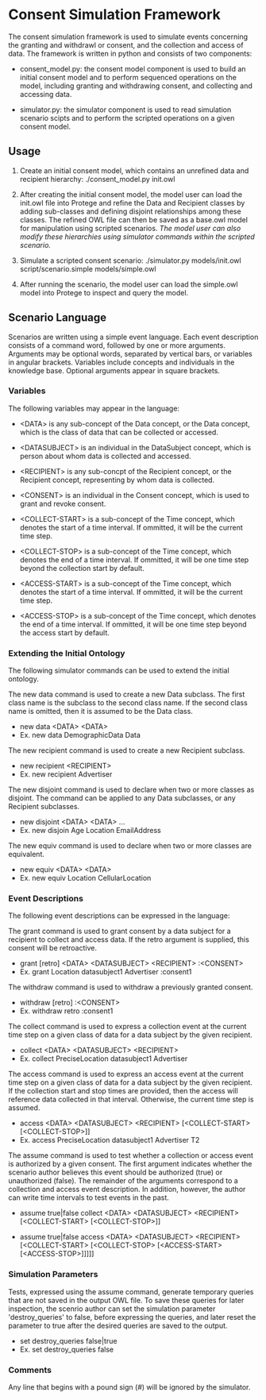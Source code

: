 # Consent Simulation Framework

The consent simulation framework is used to simulate events concerning the granting and withdrawl or consent, and the collection and access of data. The framework is written in python and consists of two components:

* consent_model.py: the consent model component is used to build an initial consent model and to perform sequenced operations on the model, including granting and withdrawing consent, and collecting and accessing data.

* simulator.py: the simulator component is used to read simulation scenario scipts and to perform the scripted operations on a given consent model.

## Usage

1. Create an initial consent model, which contains an unrefined data and recipient hierarchy:
./consent_model.py init.owl

2. After creating the initial consent model, the model user can load the init.owl file into Protege and refine the Data and Recipient classes by adding sub-classes and defining disjoint relationships among these classes. The refined OWL file can then be saved as a base.owl model for manipulation using scripted scenarios. *The model user can also modify these hierarchies using simulator commands within the scripted scenario.*

3. Simulate a scripted consent scenario:
./simulator.py models/init.owl script/scenario.simple models/simple.owl

4. After running the scenario, the model user can load the simple.owl model into Protege to inspect and query the model.

## Scenario Language

Scenarios are written using a simple event language. Each event description consists of a command word, followed by one or more arguments. Arguments may be optional words, separated by vertical bars, or variables in angular brackets. Variables include concepts and individuals in the knowledge base. Optional arguments appear in square brackets.

### Variables

The following variables may appear in the language:

* \<DATA\> is any sub-concept of the Data concept, or the Data concept, which is the class of data that can be collected or accessed.

* \<DATASUBJECT\> is an individual in the DataSubject concept, which is person about whom data is collected and accessed.

* \<RECIPIENT\> is any sub-concpt of the Recipient concept, or the Recipient concept, representing by whom data is collected.

* \<CONSENT\> is an individual in the Consent concept, which is used to grant and revoke consent.

* \<COLLECT-START\> is a sub-concept of the Time concept, which denotes the start of a time interval. If ommitted, it will be the current time step.

* \<COLLECT-STOP\> is a sub-concept of the Time concept, which denotes the end of a time interval. If ommitted, it will be one time step beyond the collection start by default.

* \<ACCESS-START\> is a sub-concept of the Time concept, which denotes the start of a time interval. If ommitted, it will be the current time step.

* \<ACCESS-STOP\> is a sub-concept of the Time concept, which denotes the end of a time interval. If ommitted, it will be one time step beyond the access start by default.

### Extending the Initial Ontology

The following simulator commands can be used to extend the initial ontology.

The new data command is used to create a new Data subclass. The first class name is the subclass to the second class name. If the second class name is omitted, then it is assumed to be the Data class.

* new data \<DATA\> \<DATA\>
* Ex. new data DemographicData Data

The new recipient command is used to create a new Recipient subclass.

* new recipient \<RECIPIENT\>
* Ex. new recipient Advertiser
  
The new disjoint command is used to declare when two or more classes as disjoint. The command can be applied to any Data subclasses, or any Recipient subclasses.

* new disjoint \<DATA\> \<DATA\> ...
* Ex. new disjoin Age Location EmailAddress
  
The new equiv command is used to declare when two or more classes are equivalent.

* new equiv \<DATA\> \<DATA\>
* Ex. new equiv Location CellularLocation

### Event Descriptions

The following event descriptions can be expressed in the language:

The grant command is used to grant consent by a data subject for a recipient to collect and access data. If the retro argument is supplied, this consent will be retroactive.

* grant [retro] \<DATA\> \<DATASUBJECT\> \<RECIPIENT\> :\<CONSENT\>
* Ex. grant Location datasubject1 Advertiser :consent1

The withdraw command is used to withdraw a previously granted consent.

* withdraw [retro] :\<CONSENT\>
* Ex. withdraw retro :consent1

The collect command is used to express a collection event at the current time step on a given class of data for a data subject by the given recipient.

* collect \<DATA\> \<DATASUBJECT\> \<RECIPIENT\>
* Ex. collect PreciseLocation datasubject1 Advertiser

The access command is used to express an access event at the current time step on a given class of data for a data subject by the given recipient. If the collection start and stop times are provided, then the access will reference data collected in that interval. Otherwise, the current time step is assumed.

* access \<DATA\> \<DATASUBJECT\> \<RECIPIENT\> [\<COLLECT-START\> [\<COLLECT-STOP\>]]
* Ex. access PreciseLocation datasubject1 Advertiser T2

The assume command is used to test whether a collection or access event is authorized by a given consent. The first argument indicates whether the scenario author believes this event should be authorized (true) or unauthorized (false). The remainder of the arguments correspond to a collection and access event description. In addition, however, the author can write time intervals to test events in the past.

* assume true|false collect \<DATA\> \<DATASUBJECT\> \<RECIPIENT\> [\<COLLECT-START\> [\<COLLECT-STOP\>]]

* assume true|false access \<DATA\> \<DATASUBJECT\> \<RECIPIENT\> [\<COLLECT-START\> [\<COLLECT-STOP\> [\<ACCESS-START\> [\<ACCESS-STOP\>]]]]]

### Simulation Parameters

Tests, expressed using the assume command, generate temporary queries that are not saved in the output OWL file. To save these queries for later inspection, the scenrio author can set the simulation parameter 'destroy_queries' to false, before expressing the queries, and later reset the parameter to true after the desired queries are saved to the output.

* set destroy_queries false|true
* Ex. set destroy_queries false

### Comments

Any line that begins with a pound sign (#) will be ignored by the simulator.
